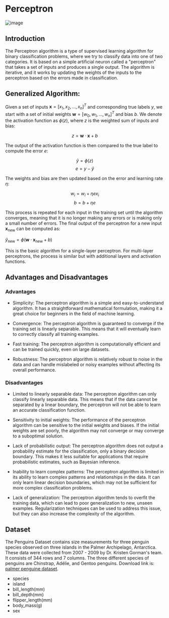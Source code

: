 # Perceptron
![image](https://user-images.githubusercontent.com/120424457/233535540-ade16c9c-93cc-45c7-b48e-545993f5c111.png)

## Introduction
The Perceptron algorithm is a type of supervised learning algorithm for binary classification problems, where we try to classify data into one of two categories. It is based on a simple artificial neuron called a "perceptron" that takes a set of inputs and produces a single output. The algorithm is iterative, and it works by updating the weights of the inputs to the perceptron based on the errors made in classification.

## Generalized Algorithm: 

Given a set of inputs $\mathbf{x} = [x_1, x_2, ..., x_n]^T$ and corresponding true labels $y$, we start with a set of initial weights $\mathbf{w} = [w_0, w_1, ..., w_n]^T$ and bias $b$. We denote the activation function as $\phi(z)$, where $z$ is the weighted sum of inputs and bias:

$$z = \mathbf{w} \cdot \mathbf{x} + b$$

The output of the activation function is then compared to the true label to compute the error $e$:

$$\hat{y} = \phi(z)$$
$$e = y - \hat{y}$$

The weights and bias are then updated based on the error and learning rate $\eta$:

$$w_i = w_i + \eta e x_i$$
$$b = b + \eta e$$

This process is repeated for each input in the training set until the algorithm converges, meaning that it is no longer making any errors or is making only a small number of errors. The final output of the perceptron for a new input $\mathbf{x}_\text{new}$ can be computed as:

$\hat{y}_\text{new} = \phi(\mathbf{w} \cdot \mathbf{x}_\text{new} + b)$


This is the basic algorithm for a single-layer perceptron. For multi-layer perceptrons, the process is similar but with additional layers and activation functions.

## Advantages and Disadvantages

### Advantages

- Simplicity: The perceptron algorithm is a simple and easy-to-understand algorithm. It has a straightforward mathematical formulation, making it a great choice for beginners in the field of machine learning.

- Convergence: The perceptron algorithm is guaranteed to converge if the training set is linearly separable. This means that it will eventually learn to correctly classify all training examples.

- Fast training: The perceptron algorithm is computationally efficient and can be trained quickly, even on large datasets.

- Robustness: The perceptron algorithm is relatively robust to noise in the data and can handle mislabeled or noisy examples without affecting its overall performance.


### Disadvantages

- Limited to linearly separable data: The perceptron algorithm can only classify linearly separable data. This means that if the data cannot be separated by a linear boundary, the perceptron will not be able to learn an accurate classification function.

- Sensitivity to initial weights: The performance of the perceptron algorithm can be sensitive to the initial weights and biases. If the initial weights are set poorly, the algorithm may not converge or may converge to a suboptimal solution.

- Lack of probabilistic output: The perceptron algorithm does not output a probability estimate for the classification, only a binary decision boundary. This makes it less suitable for applications that require probabilistic estimates, such as Bayesian inference.

- Inability to learn complex patterns: The perceptron algorithm is limited in its ability to learn complex patterns and relationships in the data. It can only learn linear decision boundaries, which may not be sufficient for more complex classification problems.

- Lack of generalization: The perceptron algorithm tends to overfit the training data, which can lead to poor generalization to new, unseen examples. Regularization techniques can be used to address this issue, but they can also increase the complexity of the algorithm.

## Dataset
The Penguins Dataset contains size measurements for three penguin species observed on three islands in the Palmer Archipelago, Antarctica. These data were collected from 2007 - 2009 by Dr. Kristen Gorman's team. It consists of 344 rows and 7 columns. The three different species of penguins are Chinstrap, Adélie, and Gentoo penguins. Download link is: [palmer penguine dataset](https://www.kaggle.com/datasets/parulpandey/palmer-archipelago-antarctica-penguin-data).
* species
* island
* bill_length(mm)
* bill_depth(mm)
* flipper_length(mm)
* body_mass(g)
* sex
